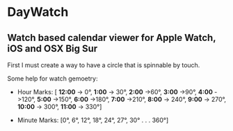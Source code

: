 #  DayWatch

## Watch based calendar viewer for Apple Watch, iOS and OSX Big Sur

First I must create a way to have a circle that is spinnable by touch. 

Some help for watch gemoetry:
- Hour Marks: [ **12:00** -> 0°, **1:00** -> 30°,  **2:00** ->60°, **3:00** ->90°, **4:00** ->120°, **5:00** ->150°,  **6:00** ->180°, **7:00** ->210°,  **8:00** -> 240°,  **9:00** ->  270°, **10:00** -> 300°, **11:00** -> 330°]

- Minute Marks: [0°, 6°, 12°, 18°, 24°, 27°, 30° .  .  . 360°]
